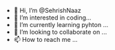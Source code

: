 - 👋 Hi, I’m @SehrishNaaz
- 👀 I’m interested in coding...
- 🌱 I’m currently learning pyhton ...
- 💞️ I’m looking to collaborate on ...
- 📫 How to reach me ...

<!---
SehrishNaaz/SehrishNaaz is a ✨ special ✨ repository because its `README.md` (this file) appears on your GitHub profile.
You can click the Preview link to take a look at your changes.
--->
